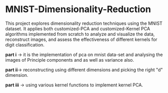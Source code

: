 # MNIST-Dimensionality-Reduction
This project explores dimensionality reduction techniques using the MNIST dataset. It applies both customized-PCA and customized-Kernel PCA algorithms implemented from scratch to analyze and visualize the data, reconstruct images, and assess the effectiveness of different kernels for digit classification.


**part i** ->  it is the implementation of pca on mnist data-set and analysing the images of Principle components and as well as variance also.

**part ii**-> reconstructing using different dimensions and picking the right "d" dimension.

**part iii** -> using various kernel functions to implement kernel PCA.
